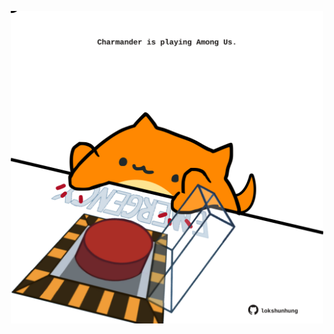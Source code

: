 <!-- built at 28/07/2021, 13:15:19 UTC -->
<p align="center">
  <img width="500" height="500" src="./ReadmeImage.svg">
</p>
